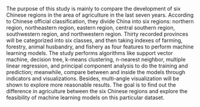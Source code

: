 
The purpose of this study is mainly to compare the development of six Chinese regions in the area of agriculture in the last seven years. According to Chinese official classification, they divide China into six regions: northern region, northeastern region, eastern region, central southern region, southwestern region, and northwestern region. Thirty recorded provinces will be categorized into six classes, and then taking indexes of farming, forestry, animal husbandry, and fishery as four features to perform machine learning models. The study performs algorithms like support vector machine, decision tree, k-means clustering, n-nearest neighbor, multiple linear regression, and principal component analysis to do the training and prediction; meanwhile, compare between and inside the models through indicators and visualizations. Besides, multi-angle visualization will be shown to explore more reasonable results. The goal is to find out the difference in agriculture between the six Chinese regions and explore the feasibility of machine learning models on this particular dataset.
